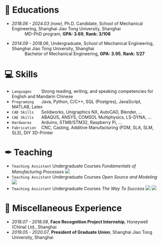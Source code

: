 # 📖 Educations
- *2018.06 - 2024.03 (now)*, Ph.D. Candidate, School of Mechanical Engineering, Shanghai Jiao Tong University, Shanghai  
&emsp;&emsp;&emsp;MD-PhD program, **GPA: 3.69**, **Rank: 3/108**

- *2014.09 - 2018.06*, Undergraduate, School of Mechanical Engineering, Shanghai Jiao Tong University, Shanghai  
&emsp;&emsp;&emsp;Bachelor of Mechanical Engineering, **GPA: 3.95**, **Rank: 1/27**

# 💻 Skills
- ``Languages`` &emsp;&emsp;Strong reading, writing, and speaking competencies for English and Mandarin Chinese
- ``Programing``&ensp;&emsp; Java, Python, C/C++, SQL (Postgres), JavaScript, MATLAB, Latex
- ``CAD Skills`` &ensp;&emsp;Solidworks, Unigraphics NX, AutoCAD, Blender, …
- ``CAE Skills`` &ensp;&emsp;ABAQUS, ANSYS, COMSOL Multiphysics, LS-DYNA, …
- ``Hardwares`` &emsp;&emsp;Arduino, STM8/STM32, Raspberry Pi, …
- ``Fabrication`` &emsp;CNC, Casting, Additive Manufacturing (FDM, SLA, SLM, SLS), DIY 3D-Printer

# ✒ Teaching

- ``Teaching Assistant`` Undergraduate Courses *Fundamentals of Manufacturing Processes* ![](https://img.shields.io/badge/2019--2023-SJTU-red)
- ``Teaching Assistant`` Undergraduate Courses *Open Source and Modeling* ![](https://img.shields.io/badge/2021--2022-SJTU-red)
- ``Teaching Assistant`` Undergraduate Courses *The Way To Success*  ![](https://img.shields.io/badge/2015--2016-SJTU-red) [![](https://img.shields.io/badge/Picture-blue)](./images/TA1.png)

# 💬 Miscellaneous Experience

- *2018.07 - 2018.08*, **Face Recognition Project Internship**, Honeywell (China) Ltd., Shanghai
- *2019.05 - 2020.07*, **President of Graduate Union**, Shanghai Jiao Tong University, Shanghai